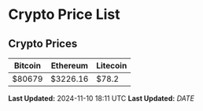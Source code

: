 # Crypto Price List

## Crypto Prices
| Bitcoin | Ethereum | Litecoin |
| ------- | -------- | -------- |
| $80679 | $3226.16 | $78.2 |
**Last Updated:** 2024-11-10 18:11 UTC
**Last Updated:** $DATE$
